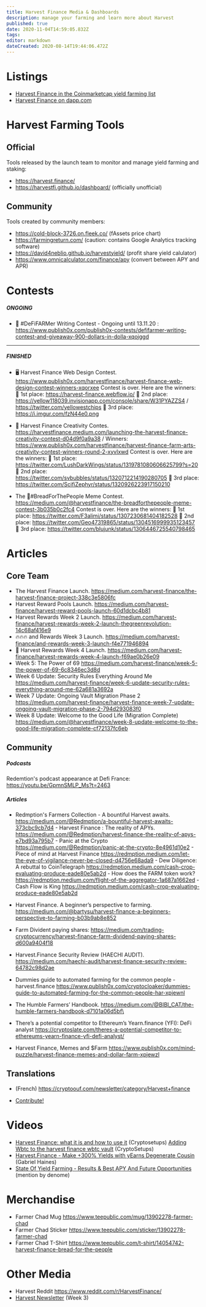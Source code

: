 ```yaml
---
title: Harvest Finance Media & Dashboards
description: manage your farming and learn more about Harvest
published: true
date: 2020-11-04T14:59:05.832Z
tags: 
editor: markdown
dateCreated: 2020-08-14T19:44:06.472Z
---
```


# Listings

- [Harvest Finance in the Coinmarketcap yield farming list](https://coinmarketcap.com/yield-farming/)
- [Harvest Finance on dapp.com](https://www.dapp.com/ja/app/harvest-finance)



# Harvest Farming Tools

## Official

Tools released by the launch team to monitor and manage yield farming and staking:

- https://harvest.finance/
- https://harvestfi.github.io/dashboard/ (officially unofficial)

## Community


Tools created by community members:
- https://cold-block-3726.on.fleek.co/ (fAssets price chart)
- https://farmingreturn.com/ (caution: contains Google Analytics tracking software)
- https://david4neblio.github.io/harvestyield/ (profit share yield calulator)
- https://www.omnicalculator.com/finance/apy (convert between APY and APR)

# Contests
##### ONGOING
- :pencil:  #DeFiFARMer Writing Contest - Ongoing until 13.11.20 : https://www.publish0x.com/publish0x-contests/defifarmer-writing-contest-and-giveaway-900-dollars-in-dolla-xqojggd

---
##### FINISHED
- 🖥️ Harvest Finance Web Design Contest. https://www.publish0x.com/harvestfinance/harvest-finance-web-design-contest-winners-xqorxee
Contest is over. Here are the winners:
🥇 1st place: https://harvest-finance.webflow.io/
🥈 2nd place: https://yellow118039.invisionapp.com/console/share/W31PYAZZS4 / https://twitter.com/yellowestchips
🥉 3rd place: https://i.imgur.com/fzN44e0.png

- 🎉 Harvest Finance Creativity Contes. https://harvestfinance.medium.com/launching-the-harvest-finance-creativity-contest-d04d9f0a9a38 / Winners: https://www.publish0x.com/harvestfinance/harvest-finance-farm-arts-creativity-contest-winners-round-2-xyvlxwd
Contest is over. Here are the winners: 
🥇 1st place: https://twitter.com/LushDarkWings/status/1319781080606625799?s=20
🥈 2nd place: https://twitter.com/svbubbles/status/1320712214190280705
🥉 3rd place: https://twitter.com/ScifiZephyr/status/1320926223917150210

- The 🥖#BreadForThePeople Meme Contest. https://medium.com/@harvestfinance/the-breadforthepeople-meme-contest-3b035b0c2fc4
Contest is over. Here are the winners: 
🥇 1st place: https://twitter.com/F3alimi/status/1307230681404182528
🥈 2nd place: https://twitter.com/Geo47319865/status/1304516999935123457
🥉 3rd place: https://twitter.com/blujunk/status/1306446725540798465





# Articles

## Core Team
- The Harvest Finance Launch. https://medium.com/harvest-finance/the-harvest-finance-project-338c3e5806fc
- Harvest Reward Pools Launch. https://medium.com/harvest-finance/harvest-reward-pools-launch-60d1dcbc4b81
- Harvest Rewards Week 2 Launch. https://medium.com/harvest-finance/harvest-rewards-week-2-launch-thegreenrevolution-14c68af416e9
- 🔥🔥🔥 and Rewards Week 3 Launch. https://medium.com/harvest-finance/and-rewards-week-3-launch-f4e771946894
- 🚜 Harvest Rewards Week 4 Launch. https://medium.com/harvest-finance/harvest-rewards-week-4-launch-f69ae0b26e09
- Week 5: The Power of 69 https://medium.com/harvest-finance/week-5-the-power-of-69-6c8346ec3d8d
- Week 6 Update: Security Rules Everything Around Me https://medium.com/harvest-finance/week-6-update-security-rules-everything-around-me-62a681a3692a
- Week 7 Update: Ongoing Vault Migration Phase 2 https://medium.com/harvest-finance/harvest-finance-week-7-update-ongoing-vault-migration-phase-2-794d293083f0
- Week 8 Update: Welcome to the Good Life (Migration Complete) https://medium.com/@harvestfinance/week-8-update-welcome-to-the-good-life-migration-complete-cf72137fc6eb

## Community
##### Podcasts
Redemtion's podcast appearance at Defi France: https://youtu.be/GpmnSMLP_Ms?t=2463
##### Articles
- Redmption's Farmers Collection
		- A bountiful Harvest awaits. https://medium.com/@Redmption/a-bountiful-harvest-awaits-373cbc9cb7d4
		- Harvest Finance : The reality of APYs. https://medium.com/@Redmption/harvest-finance-the-reality-of-apys-e7bd93a795b7
		- Panic at the Crypto https://medium.com/@Redmption/panic-at-the-crypto-8e4961d10e2
		- Piece of mind at Harvest Finance https://redmption.medium.com/let-the-eye-of-vigilance-never-be-closed-d4756e68ada9
		- Dew Diligence: A rebuttal to CoinTelegraph https://redmption.medium.com/cash-crop-evaluating-produce-eade80e5ab2d
		- How does the FARM token work? https://redmption.medium.com/flight-of-the-aggregator-1a687a1662ed
		- Cash Flow is King https://redmption.medium.com/cash-crop-evaluating-produce-eade80e5ab2d
    
- Harvest Finance. A beginner’s perspective to farming. https://medium.com/@bartysu/harvest-finance-a-beginners-perspective-to-farming-b03b9ab8e852
- Farm Divident paying shares: https://medium.com/trading-cryptocurrency/harvest-finance-farm-dividend-paying-shares-d600a9404f18
- Harvest.Finance Security Review (HAECHI AUDIT). https://medium.com/haechi-audit/harvest-finance-security-review-64782c98d2ae
- Dummies guide to automated farming for the common people - harvest.finance https://www.publish0x.com/cryptocloaker/dummies-guide-to-automated-farming-for-the-common-people-har-xpjewnl
- The Humble Farmers’ Handbook. https://medium.com/@BIBI_CAT/the-humble-farmers-handbook-d7101a06d5bf\
- There’s a potential competitor to Ethereum’s Yearn.finance (YFI): DeFi analyst https://cryptoslate.com/theres-a-potential-competitor-to-ethereums-yearn-finance-yfi-defi-analyst/
- Harvest Finance, Memes and $Farm https://www.publish0x.com/mind-puzzle/harvest-finance-memes-and-dollar-farm-xpjewzl

## Translations
- (French) https://cryptoouf.com/newsletter/category/Harvest+finance

- [Contribute!](/contribute)

# Videos
- [Harvest Finance: what it is and how to use it](https://youtu.be/-smwjTROfmw) (Cryptosetups)
[Adding Wbtc to the harvest finance wbtc vault](https://odysee.com/@Crypto-Setups:c/Adding-Wbtc-to-the-harvest-finance-wbtc-vault-:7?r=3aA1dgK5aTsvGTe8qNDGyYhDNahgncms) (CryptoSetups) 
- [Harvest.Finance - Make +300% Yields with yEarns Degenerate Cousin](https://www.youtube.com/watch?v=wmP2fGKUJG8) (Gabriel Haines)
- [State Of Yield Farming - Results & Best APY And Future Opportunities
](https://www.youtube.com/watch?v=vrOlFGavRBs&t=510) (mention by denome)

# Merchandise
- Farmer Chad Mug https://www.teepublic.com/mug/13902278-farmer-chad
- Farmer Chad Sticker https://www.teepublic.com/sticker/13902278-farmer-chad
- Farmer Chad T-Shirt https://www.teepublic.com/t-shirt/14054742-harvest-finance-bread-for-the-people

# Other Media
- Harvest Reddit https://www.reddit.com/r/HarvestFinance/
- [Harvest Newsletter](/harvest_newsletter_.pdf) (Week 3)
